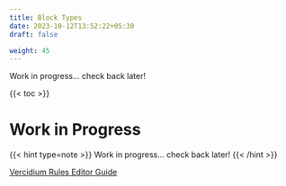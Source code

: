 ```yaml
---
title: Block Types
date: 2023-10-12T13:52:22+05:30
draft: false

weight: 45
---
```


Work in progress... check back later!

{{< toc >}}

# Work in Progress

{{< hint type=note >}}
Work in progress... check back later!
{{< /hint >}}

[Vercidium Rules Editor Guide](https://vercidium.com/blog/battlefield-2042-portal-rules-editor-guide/)
